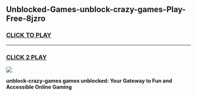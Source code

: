 
## Unblocked-Games-unblock-crazy-games-Play-Free-8jzro
<h3>
<a href="https://premium76.site?title=unblock-crazy-games&ref=17A">CLICK TO PLAY</a></h3>
<hr>

<h3>
<a href="https://premium76.site?title=unblock-crazy-games&ref=17A">CLICK 2 PLAY</a>
  
</h3>

<a href="https://premium76.site?title=unblock-crazy-games&ref=17A"><img src="https://clearcache.store/games.png"></a>


**unblock-crazy-games games unblocked: Your Gateway to Fun and Accessible Online Gaming**
